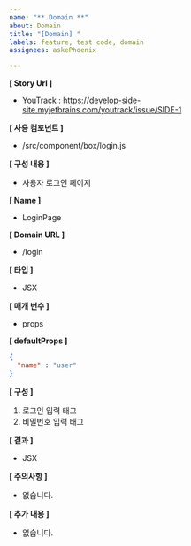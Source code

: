 ```yaml
---
name: "** Domain **"
about: Domain
title: "[Domain] "
labels: feature, test code, domain
assignees: askePhoenix

---
```


**[ Story Url ]**
- YouTrack : https://develop-side-site.myjetbrains.com/youtrack/issue/SIDE-1

**[ 사용 컴포넌트 ]**
- /src/component/box/login.js

**[ 구성 내용 ]**
- 사용자 로그인 페이지

**[ Name ]**
- LoginPage

**[ Domain URL ]**
- /login

**[ 타입 ]**
- JSX

**[ 매개 변수 ]**
- props

**[ defaultProps ]**
```json
{
  "name" : "user"
}
```

**[ 구성 ]**
1. 로그인 입력 태그
2. 비밀번호 입력 태그

**[ 결과 ]**
- JSX

**[ 주의사항 ]**
- 없습니다.

**[ 추가 내용 ]**
- 없습니다.
